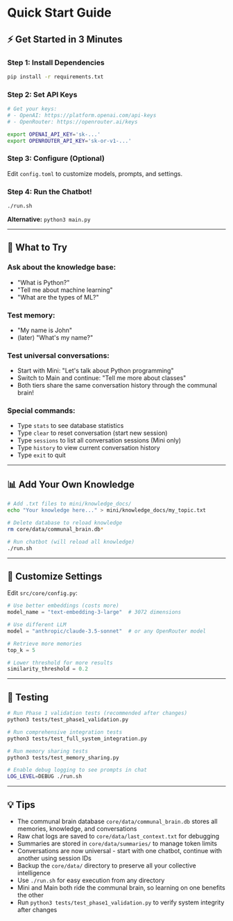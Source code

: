 # Quick Start Guide

## ⚡ Get Started in 3 Minutes

### Step 1: Install Dependencies
```bash
pip install -r requirements.txt
```

### Step 2: Set API Keys
```bash
# Get your keys:
# - OpenAI: https://platform.openai.com/api-keys
# - OpenRouter: https://openrouter.ai/keys

export OPENAI_API_KEY='sk-...'
export OPENROUTER_API_KEY='sk-or-v1-...'
```

### Step 3: Configure (Optional)
Edit `config.toml` to customize models, prompts, and settings.

### Step 4: Run the Chatbot!
```bash
./run.sh
```

**Alternative:** `python3 main.py`

---

## 🎯 What to Try

### Ask about the knowledge base:
- "What is Python?"
- "Tell me about machine learning"
- "What are the types of ML?"

### Test memory:
- "My name is John"
- (later) "What's my name?"

### Test universal conversations:
- Start with Mini: "Let's talk about Python programming"
- Switch to Main and continue: "Tell me more about classes"
- Both tiers share the same conversation history through the communal brain!

### Special commands:
- Type `stats` to see database statistics
- Type `clear` to reset conversation (start new session)
- Type `sessions` to list all conversation sessions (Mini only)
- Type `history` to view current conversation history
- Type `exit` to quit

---

## 📊 Add Your Own Knowledge

```bash
# Add .txt files to mini/knowledge_docs/
echo "Your knowledge here..." > mini/knowledge_docs/my_topic.txt

# Delete database to reload knowledge
rm core/data/communal_brain.db*

# Run chatbot (will reload all knowledge)
./run.sh
```

---

## 🔧 Customize Settings

Edit `src/core/config.py`:

```python
# Use better embeddings (costs more)
model_name = "text-embedding-3-large"  # 3072 dimensions

# Use different LLM
model = "anthropic/claude-3.5-sonnet"  # or any OpenRouter model

# Retrieve more memories
top_k = 5

# Lower threshold for more results
similarity_threshold = 0.2
```

---

## 🧪 Testing

```bash
# Run Phase 1 validation tests (recommended after changes)
python3 tests/test_phase1_validation.py

# Run comprehensive integration tests
python3 tests/test_full_system_integration.py

# Run memory sharing tests
python3 tests/test_memory_sharing.py

# Enable debug logging to see prompts in chat
LOG_LEVEL=DEBUG ./run.sh
```

---

## 💡 Tips

- The communal brain database `core/data/communal_brain.db` stores all memories, knowledge, and conversations
- Raw chat logs are saved to `core/data/last_context.txt` for debugging
- Summaries are stored in `core/data/summaries/` to manage token limits
- Conversations are now universal - start with one chatbot, continue with another using session IDs
- Backup the `core/data/` directory to preserve all your collective intelligence
- Use `./run.sh` for easy execution from any directory
- Mini and Main both ride the communal brain, so learning on one benefits the other
- Run `python3 tests/test_phase1_validation.py` to verify system integrity after changes
